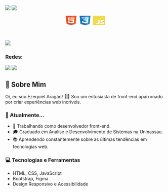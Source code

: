  <img src="https://github-readme-stats.vercel.app/api?username=Ezequiel-hcj&show_icons=true&theme=github_dark_dimmed">
  <img src="https://github-readme-stats.vercel.app/api/top-langs/?username=Ezequiel-hcj&layout=compact&theme=github_dark_dimmed" width="418px">

<br>
    
<p align="center">
  <img alt="HTML" height="30" width="40" src="https://raw.githubusercontent.com/devicons/devicon/master/icons/html5/html5-original.svg">
  <img alt="CSS" height="30" width="40" src="https://raw.githubusercontent.com/devicons/devicon/master/icons/css3/css3-original.svg">
  <img alt="JavaScript" height="30" width="40" src="https://raw.githubusercontent.com/devicons/devicon/master/icons/javascript/javascript-plain.svg">
</p>

 
<br>

![](https://github-readme-activity-graph.vercel.app/graph?username=Ezequiel-hcj&bg_color=0d1117&color=539bf5&line=00ffe1&point=ffffff&area=true&hide_border=true)
 
### Redes:
 
<div> 
  <a href="https://www.instagram.com/silva__0903?igsh=MWIzOG96MW8xazZzNg%3D%3D&utm_source=qr" target="_blank"><img src="https://img.shields.io/badge/-Instagram-%23E4405F?style=for-the-badge&logo=instagram&logoColor=white" target="_blank"></a>
  <a href="https://www.linkedin.com/in/ezequiel-arag%C3%A3o-378a2518b?utm_source=share&utm_campaign=share_via&utm_content=profile&utm_medium=ios_app" target="_blank"><img src="https://img.shields.io/badge/-LinkedIn-%230077B5?style=for-the-badge&logo=linkedin&logoColor=white" target="_blank"></a>
</div>

## 👋 Sobre Mim

Oi, eu sou Ezequiel Aragão! 👨‍💻 Sou um entusiasta de front-end apaixonado por criar experiências web incríveis.

### 🌱 Atualmente...

- 🚀 Trabalhando como desenvolvedor front-end.
- 🎓 Graduado em Análise e Desenvolvimento de Sistemas na Uninassau.
- 📚 Aprendendo constantemente sobre as últimas tendências em tecnologias web.

### 💻 Tecnologias e Ferramentas

- HTML, CSS, JavaScript
- Bootstrap, Figma
- Design Responsivo e Acessibilidade


